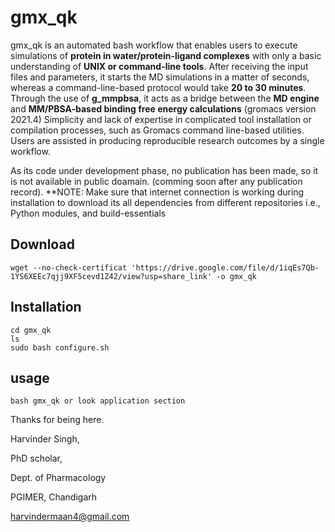 # gmx_qk
gmx_qk is an automated bash workflow that enables users to execute simulations of **protein in water/protein-ligand complexes** with only a basic understanding of **UNIX or command-line tools**.
After receiving the input files and parameters, it starts the MD simulations in a matter of seconds, whereas a command-line-based protocol would take **20 to 30 minutes**.
Through the use of **g_mmpbsa**, it acts as a bridge between the **MD engine** and **MM/PBSA-based binding free energy calculations** (gromacs version 2021.4)
Simplicity and lack of expertise in complicated tool installation or compilation processes, such as Gromacs command line-based utilities.
Users are assisted in producing reproducible research outcomes by a single workflow.
  
As its code under development phase, no publication has been made, so it is not available in public doamain. (comming soon after any publication record).
**NOTE: Make sure that internet connection is working during installation to download its all dependencies from different repositories i.e., Python modules, and build-essentials
## Download
	wget --no-check-certificat 'https://drive.google.com/file/d/1iqEs7Qb-1YS6XEEc7qjj9XF5cevd1Z42/view?usp=share_link' -o gmx_qk
## Installation
	cd gmx_qk
	ls
	sudo bash configure.sh
## usage
	bash gmx_qk or look application section 

Thanks for being here.

Harvinder Singh,
		
PhD scholar,

Dept. of Pharmacology

PGIMER, Chandigarh

harvindermaan4@gmail.com
